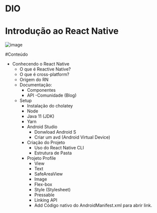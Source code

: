 # DIO
# Introdução ao React Native
![image](https://user-images.githubusercontent.com/105243951/176054144-c2c1cd52-5f9a-4f28-96b5-4fb623e8191b.png)

#Conteúdo
- Conhecendo o React Native
  - O que é Reactive Native?
  - O que é cross-platform?
  - Origem do RN
  - Documentação:
    - Componentes
    - API
    -Comunidade (Blog)
  - Setup
    - Instalação do cholatey
    - Node
    - Java 11 (JDK)
    - Yarn
    - Android Studio
      - Donwload Android S
      - Criar um avd (Android Virtual Device)
    - Criação do Projeto
      - Uso do React Native CLI
      - Estrutura de Pasta
    - Projeto Profile
      - View
      - Text
      - SafeAreaView
      - Image
      - Flex-box
      - Style (Stylesheet)
      - Pressable
      - Linking API
      - Add Código nativo do AndroidManifest.xml para abrir link.
      
